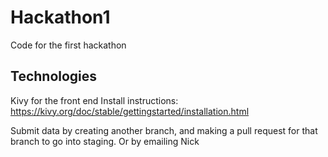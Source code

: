 # Hackathon1
Code for the first hackathon

## Technologies

Kivy for the front end 
Install instructions: https://kivy.org/doc/stable/gettingstarted/installation.html


Submit data by creating another branch, and making a pull request for that branch to go into staging. Or by emailing Nick
